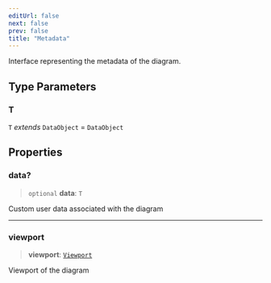 ```yaml
---
editUrl: false
next: false
prev: false
title: "Metadata"
---
```


Interface representing the metadata of the diagram.

## Type Parameters

### T

`T` *extends* `DataObject` = `DataObject`

## Properties

### data?

> `optional` **data**: `T`

Custom user data associated with the diagram

***

### viewport

> **viewport**: [`Viewport`](/docs/api/types/viewport/)

Viewport of the diagram
